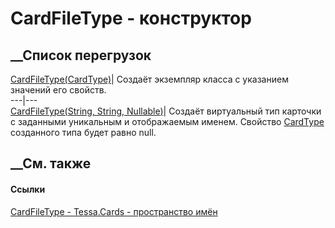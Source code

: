 # CardFileType - конструктор
##  __Список перегрузок
[CardFileType(CardType)](M_Tessa_Cards_CardFileType__ctor_1.htm)|  Создаёт
экземпляр класса с указанием значений его свойств.  
---|---  
[CardFileType(String, String,
Nullable<Guid>)](M_Tessa_Cards_CardFileType__ctor.htm)|  Создаёт виртуальный
тип карточки с заданными уникальным и отображаемым именем. Свойство
[CardType](P_Tessa_Cards_CardFileType_CardType.htm) созданного типа будет
равно null.  
## __См. также
#### Ссылки
[CardFileType - ](T_Tessa_Cards_CardFileType.htm)
[Tessa.Cards - пространство имён](N_Tessa_Cards.htm)
